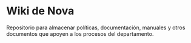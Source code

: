 # Wiki de Nova
Repositorio para almacenar políticas, documentación, manuales y otros documentos que apoyen a los procesos del departamento.
